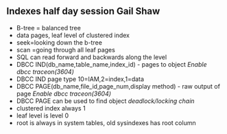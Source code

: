 ## Indexes half day session Gail Shaw
* B-tree = balanced tree
* data pages, leaf level of clustered index
* seek=looking down the b-tree
* scan =going through all leaf pages
* SQL can read forward and backwards along the  level
* DBCC IND(db_name,table_name,index_id) - pages to object *Enable dbcc traceon(3604)*
* DBCC IND page type 10=IAM,2=index,1=data
* DBCC PAGE(db_name,file_id,page_num,display method) - raw output of page *Enable dbcc traceon(3604)*
* DBCC PAGE can be used to find object *deadlock/locking chain*
* clustered index always 1
* leaf level is level 0
* root is always in system tables, old sysindexes has root column
